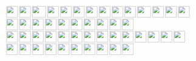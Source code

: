 <div>
    <img src="https://cultofthepartyparrot.com/parrots/hd/githubparrot.gif" width="30" height="30"/>
    <img src="https://cultofthepartyparrot.com/flags/hd/indiaparrot.gif" width="30" height="30"/>
    <img src="https://cultofthepartyparrot.com/parrots/asyncparrot.gif" width="36" height="30"/>
    <img src="https://cultofthepartyparrot.com/parrots/hd/exceptionallyfastparrot.gif" width="30" height="30"/>
    <img src="https://cultofthepartyparrot.com/parrots/hd/60fpsparrot.gif" width="30" height="30"/>
    <img src="https://cultofthepartyparrot.com/parrots/hd/jumpingparrot.gif" width="30" height="30"/>
    <img src="https://cultofthepartyparrot.com/parrots/hd/opensourceparrot.gif" width="30" height="30"/>
    <img src="https://cultofthepartyparrot.com/parrots/hd/dealwithitnowparrot.gif" width="30" height="30"/>
    <img src="https://cultofthepartyparrot.com/parrots/hd/hypnoparrotlight.gif" width="30" height="30"/>
    <img src="https://cultofthepartyparrot.com/parrots/databaseparrot.gif" width="30" height="30"/>
    <img src="https://cultofthepartyparrot.com/parrots/fixparrot.gif" width="36" height="30"/>
    <img src="https://cultofthepartyparrot.com/parrots/hd/laptop_parrot.gif" width="30" height="30"/>
    <img src="https://cultofthepartyparrot.com/parrots/hd/spinningparrot.gif" width="30" height="30"/>
    <img src="https://cultofthepartyparrot.com/parrots/hd/levitationparrot.gif" width="30" height="30"/>
    <img src="https://cultofthepartyparrot.com/parrots/hd/meldparrot.gif" width="30" height="30"/>
    <img src="https://cultofthepartyparrot.com/parrots/slomoparrot.gif" width="30" height="30"/>
    <img src="https://cultofthepartyparrot.com/parrots/hd/moonwalkingparrot.gif" width="30" height="30"/>
    <img src="https://cultofthepartyparrot.com/parrots/hd/stableparrot.gif" width="30" height="30"/>
    <img src="https://cultofthepartyparrot.com/parrots/hd/scienceparrot.gif" width="30" height="30"/>
    <img src="https://cultofthepartyparrot.com/parrots/hd/pirateparrot.gif" width="30" height="30"/>
    <img src="https://cultofthepartyparrot.com/parrots/hd/footballparrot.gif" width="30" height="30"/>
    <img src="https://cultofthepartyparrot.com/parrots/hd/illuminatiparrot.gif" width="30" height="30"/>
    <img src="https://cultofthepartyparrot.com/parrots/hd/hypnoparrotdark.gif" width="30" height="30"/>
    <img src="https://cultofthepartyparrot.com/parrots/hd/mustacheparrot.gif" width="30" height="30"/>
</div>

<div>
    <img src="/guests/hd/vibepartycat.gif" width="30" height="30" />
    <img src="/guests/hd/vibepartycat.gif" width="30" height="30" />
    <img src="/guests/hd/vibepartycat.gif" width="30" height="30" />
    <img src="/guests/hd/vibepartycat.gif" width="30" height="30" />
    <img src="/guests/hd/vibepartycat.gif" width="30" height="30" />
    <img src="/guests/hd/vibepartycat.gif" width="30" height="30" />
    <img src="/guests/hd/vibepartycat.gif" width="30" height="30" />
    <img src="/guests/hd/vibepartycat.gif" width="30" height="30" />
    <img src="/guests/hd/vibepartycat.gif" width="30" height="30" />
    <img src="/guests/hd/vibepartycat.gif" width="30" height="30" />
    <img src="/guests/hd/vibepartycat.gif" width="30" height="30" />
    <img src="/guests/hd/vibepartycat.gif" width="30" height="30" />
    <img src="/guests/hd/vibepartycat.gif" width="30" height="30" />
    <img src="/guests/hd/vibepartycat.gif" width="30" height="30" />
    <img src="/guests/hd/vibepartycat.gif" width="30" height="30" />
    <img src="/guests/hd/vibepartycat.gif" width="30" height="30" />
    <img src="/guests/hd/vibepartycat.gif" width="30" height="30" />
    <img src="/guests/hd/vibepartycat.gif" width="30" height="30" />
    <img src="/guests/hd/vibepartycat.gif" width="30" height="30" />
    <img src="/guests/hd/vibepartycat.gif" width="30" height="30" />
    <img src="/guests/hd/vibepartycat.gif" width="30" height="30" />
    <img src="/guests/hd/vibepartycat.gif" width="30" height="30" />
    <img src="/guests/hd/vibepartycat.gif" width="30" height="30" />
    <img src="/guests/hd/vibepartycat.gif" width="30" height="30" />
</div>
